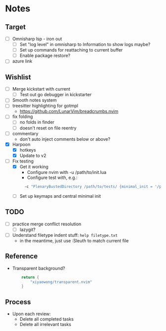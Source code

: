 # Notes

## Target

- [ ] Omnisharp lsp - iron out
  - [ ] Set "log level" in omnisharp to Information to show logs maybe?
  - [ ] Set up commands for reattaching to current buffer
  - [ ] Enable package restore?
- [ ] azure link

## Wishlist

- [ ] Merge kickstart with current 
  - [ ] Test out go debugger in kickstarter
- [ ] Smooth notes system
- [ ] treesitter highlighting for gotmpl
  - https://github.com/LunarVim/breadcrumbs.nvim
- [ ] fix folding
  - [ ] no folds in finder
  - [ ] doesn't reset on file reentry
- [ ] commentary
  - don't auto inject comments below or above?
- [x] Harpoon
  - [x] hotkeys
  - [x] Update to v2
- [ ] Fix testing
  - [x] Get it working
    - Configure nvim with -u /path/to/init.lua
    - Configure test with, e.g.:
    ```bash
      -c "PlenaryBustedDirectory /path/to/tests/ {minimal_init = '/path/to/init.lua'}"
    ```
  - [ ] Set up keymaps and central minimal init

## TODO
- [ ] practice merge conflict resolution
  - [ ] lazygit?
- [ ] Understand filetype indent stuff: `help filetype.txt`
  - in the meantime, just use :Sleuth to match current file

## Reference
- Transparent background?
  ```lua
      return {
          "xiyaowong/transparent.nvim"
      }
  ```


## Process

- Upon each review:
  - Delete all completed tasks
  - Delete all irrelevant tasks
